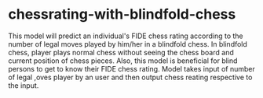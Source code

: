 # chessrating-with-blindfold-chess
This model will predict an individual's FIDE chess rating according to the number of legal moves played by him/her in a blindfold chess.
In blindfold chess, player plays normal chess without
seeing the chess board and current position of chess pieces.
Also, this model is beneficial for blind persons to get to know their FIDE chess rating.
Model takes input of number of legal ,oves player by an user and then output chess reating respective to the input.
